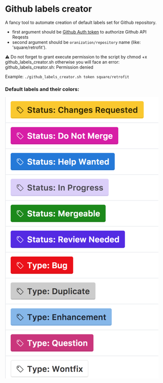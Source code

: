 # Github labels creator
A fancy tool to automate creation of default labels set for Github repository.

- first argument should be [Github Auth token](https://help.github.com/articles/creating-a-personal-access-token-for-the-command-line/) to authorize Github API Reqests
- second argument should be `oranization/repository` name (like: 'square/retrofit').

⚠️ Do not forget to grant execute permission to the script by chmod +x github_labels_creator.sh otherwise you will face an error: github_labels_creator.sh: Permission denied

Example: `./github_labels_creator.sh token square/retrofit`

### Default labels and their colors:
![Default labels](https://raw.githubusercontent.com/amatkivskiy/github-labels-creator/master/default_labels.png)
